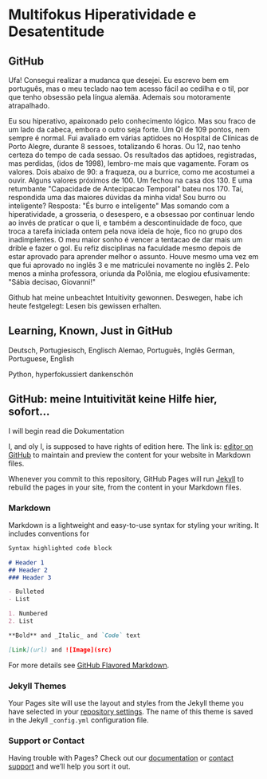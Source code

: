 # Multifokus Hiperatividade e Desatentitude 

## GitHub



Ufa! Consegui realizar a mudanca que desejei. Eu escrevo bem em português, mas o meu teclado nao tem acesso fácil ao cedilha e o til, por que tenho obsessäo pela língua alemäa. Ademais sou motoramente atrapalhado. 

Eu sou hiperativo, apaixonado pelo conhecimento lógico. Mas sou fraco de um lado da cabeca, embora o outro seja forte. Um QI de 109 pontos, nem sempre é normal. Fui avaliado em várias aptidoes no Hospital de Clínicas de Porto Alegre, durante 8 sessoes, totalizando 6 horas. Ou 12, nao tenho certeza do tempo de cada sessao. Os resultados das aptidoes, registradas, mas perdidas, (idos de 1998), lembro-me mais que vagamente. Foram os valores. Dois abaixo de 90: a fraqueza, ou a burrice, como me acostumei a ouvir. Alguns valores próximos de 100. Um fechou na casa dos 130. E uma retumbante "Capacidade de Antecipacao Temporal" bateu nos 170. Taí, respondida uma das maiores dúvidas da minha vida! Sou burro ou inteligente? Resposta: "És burro e inteligente" Mas somando com a hiperatividade, a grosseria, o desespero, e a obsessao por continuar lendo ao invés de praticar o que li, e também a descontinuidade de foco, que troca a tarefa iniciada ontem pela nova ideia de hoje, fico no grupo dos inadimplentes. O meu maior sonho é vencer a tentacao de dar mais um drible e fazer o gol. Eu refiz disciplinas na faculdade mesmo depois de estar aprovado para aprender melhor o assunto. Houve mesmo uma vez em que fui aprovado no inglês 3 e me matriculei novamente no inglês 2. Pelo menos a minha professora, oriunda da Polônia, me elogiou efusivamente: "Sábia decisao, Giovanni!"

Github hat meine unbeachtet Intuitivity gewonnen. Deswegen, habe ich heute festgelegt: Lesen bis gewissen erhalten.

## Learning, Known, Just in GitHub

Deutsch, Portugiesisch, Englisch
Alemao, Português, Inglês
German, Portuguese, English

Python, hyperfokussiert dankenschön

## GitHub: meine Intuitivität keine Hilfe hier, sofort...

I will begin read die Dokumentation


I, and oly I, is supposed to have rights of edition here. The link is: [editor on GitHub](https://github.com/GiovanniHD201E/Multifokus/edit/master/docs/index.md) to maintain and preview the content for your website in Markdown files.

Whenever you commit to this repository, GitHub Pages will run [Jekyll](https://jekyllrb.com/) to rebuild the pages in your site, from the content in your Markdown files.

### Markdown

Markdown is a lightweight and easy-to-use syntax for styling your writing. It includes conventions for

```markdown
Syntax highlighted code block

# Header 1
## Header 2
### Header 3

- Bulleted
- List

1. Numbered
2. List

**Bold** and _Italic_ and `Code` text

[Link](url) and ![Image](src)
```

For more details see [GitHub Flavored Markdown](https://guides.github.com/features/mastering-markdown/).

### Jekyll Themes

Your Pages site will use the layout and styles from the Jekyll theme you have selected in your [repository settings](https://github.com/GiovanniHD201E/Multifokus/settings). The name of this theme is saved in the Jekyll `_config.yml` configuration file.

### Support or Contact

Having trouble with Pages? Check out our [documentation](https://docs.github.com/categories/github-pages-basics/) or [contact support](https://github.com/contact) and we’ll help you sort it out.
